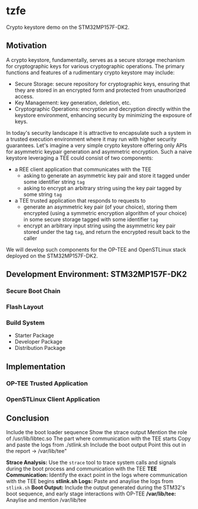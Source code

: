# tzfe

Crypto keystore demo on the STM32MP157F-DK2.

## Motivation

A crypto keystore, fundamentally, serves as a secure storage mechanism for cryptographic keys for various cryptographic operations. The primary functions and features of a rudimentary crypto keystore may include:

- Secure Storage: secure repository for cryptographic keys, ensuring that they are stored in an encrypted form and protected from unauthorized access.
- Key Management: key generation, deletion, etc.
- Cryptographic Operations: encryption and decryption directly within the keystore environment, enhancing security by minimizing the exposure of keys.

In today's security landscape it is attractive to encapsulate such a system in a trusted execution environment where it may run with higher security guarantees. Let's imagine a very simple crypto keystore offering only APIs for asymmetric keypair generation and asymmetric encryption. Such a naive keystore leveraging a TEE could consist of two components:

- a REE client application that communicates with the TEE
    - asking to generate an asymmetric key pair and store it tagged under some identifier string `tag`
    - asking to encrypt an arbitrary string using the key pair tagged by some string `tag`
- a TEE trusted application that responds to requests to
    - generate an asymmetric key pair (of your choice), storing them encrypted (using a symmetric encryption algorithm of your choice) in some secure storage tagged with some identifier `tag`
    - encrypt an arbitrary input string using the asymmetric key pair stored under the tag `tag`, and return the encrypted result back to the caller

We will develop such components for the OP-TEE and OpenSTLinux stack deployed on the STM32MP157F-DK2.

## Development Environment: STM32MP157F-DK2

### Secure Boot Chain

### Flash Layout

### Build System

- Starter Package
- Developer Package
- Distribution Package

## Implementation

### OP-TEE Trusted Application

### OpenSTLinux Client Application

## Conclusion


Include the boot loader sequence
Show the strace output
Mention the role of /usr/lib/libtec.so
The part where communication with the TEE starts
Copy and paste the logs from ./stlink.sh
Include the boot output
Point this out in the report -> /var/lib/tee"

**Strace Analysis:** Use the `strace` tool to trace system calls and signals during the boot process and communication with the TEE
**TEE Communication:** Identify the exact point in the logs where communication with the TEE begins
**stlink.sh Logs:** Paste and anaylise the logs from `stlink.sh` 
**Boot Output:** Include the output generated during the STM32's boot sequence, and early stage interactions with OP-TEE
**/var/lib/tee:** Anaylise and mention /var/lib/tee 
